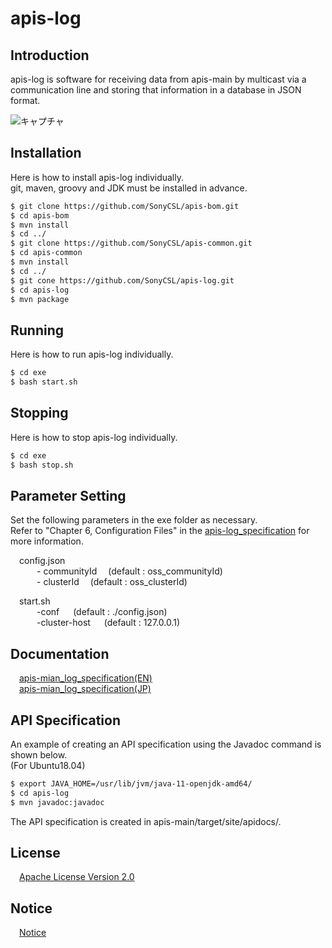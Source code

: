 # apis-log

## Introduction

apis-log is software for receiving data from apis-main by multicast via a communication line and storing that information in a database in JSON format.

![キャプチャ](https://user-images.githubusercontent.com/71874910/95825383-bb4d5000-0d6b-11eb-97ab-c0012842111c.PNG)


## Installation
Here is how to install apis-log individually.  
git, maven, groovy and JDK must be installed in advance.

```bash
$ git clone https://github.com/SonyCSL/apis-bom.git
$ cd apis-bom
$ mvn install
$ cd ../
$ git clone https://github.com/SonyCSL/apis-common.git
$ cd apis-common
$ mvn install
$ cd ../
$ git cone https://github.com/SonyCSL/apis-log.git
$ cd apis-log
$ mvn package
```

## Running

Here is how to run apis-log individually.  

```bash
$ cd exe
$ bash start.sh
```

## Stopping

Here is how to stop apis-log individually.  

```bash
$ cd exe
$ bash stop.sh
```

## Parameter Setting
Set the following parameters in the exe folder as necessary.   
Refer to "Chapter 6, Configuration Files" in the [apis-log_specification](#anchor1) for more information.

&emsp;config.json   
&emsp;&emsp;&emsp;- communityId   &emsp;(default : oss_communityId)  
&emsp;&emsp;&emsp;- clusterId     &emsp;(default : oss_clusterId)  

&emsp;start.sh  
&emsp;&emsp;&emsp;-conf &emsp; (default : ./config.json)  
&emsp;&emsp;&emsp;-cluster-host &emsp; (default : 127.0.0.1)  



<a id="anchor1"></a>
## Documentation
&emsp;[apis-mian_log_specification(EN)](https://github.com/SonyCSL/apis-log/blob/main/doc/en/apis-log_specification_EN.md)  
&emsp;[apis-mian_log_specification(JP)](https://github.com/SonyCSL/apis-log/blob/main/doc/jp/apis-log_specification_JP.md)

## API Specification  

An example of creating an API specification using the Javadoc command is shown below.  
(For Ubuntu18.04)  
  
```bash  
$ export JAVA_HOME=/usr/lib/jvm/java-11-openjdk-amd64/  
$ cd apis-log  
$ mvn javadoc:javadoc  
```  

The API specification is created in apis-main/target/site/apidocs/.  


## License
&emsp;[Apache License Version 2.0](https://github.com/SonyCSL/apis-log/blob/master/LICENSE)


## Notice
&emsp;[Notice](https://github.com/SonyCSL/apis-log/blob/master/NOTICE.md)
